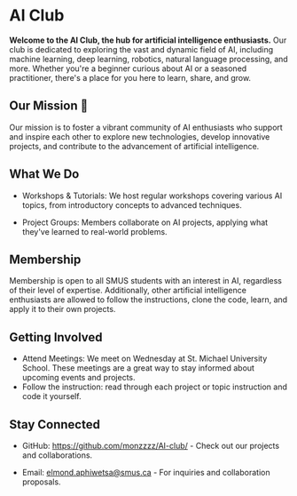 # AI Club

**Welcome to the AI Club, the hub for artificial intelligence enthusiasts.** Our club is dedicated to exploring the vast and dynamic field of AI, including machine learning, deep learning, robotics, natural language processing, and more. Whether you're a beginner curious about AI or a seasoned practitioner, there's a place for you here to learn, share, and grow.

## Our Mission :dart:

Our mission is to foster a vibrant community of AI enthusiasts who support and inspire each other to explore new technologies, develop innovative projects, and contribute to the advancement of artificial intelligence.

## What We Do

- Workshops & Tutorials: We host regular workshops covering various AI topics, from introductory concepts to advanced techniques.

- Project Groups: Members collaborate on AI projects, applying what they've learned to real-world problems.

## Membership

Membership is open to all SMUS students with an interest in AI, regardless of their level of expertise. Additionally, other artificial intelligence enthusiasts are allowed to follow the instructions, clone the code, learn, and apply it to their own projects.

## Getting Involved

- Attend Meetings: We meet on Wednesday at St. Michael University School. These meetings are a great way to stay informed about upcoming events and projects.
- Follow the instruction: read through each project or topic instruction and code it yourself.

## Stay Connected

- GitHub: https://github.com/monzzzz/AI-club/ - Check out our projects and collaborations.

- Email: elmond.aphiwetsa@smus.ca - For inquiries and collaboration proposals.
